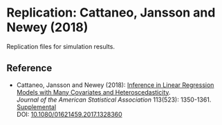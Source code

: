 # Replication: Cattaneo, Jansson and Newey (2018)

Replication files for simulation results.

## Reference

- Cattaneo, Jansson and Newey (2018): [Inference in Linear Regression Models with Many Covariates and Heteroscedasticity](https://cattaneo.princeton.edu/papers/Cattaneo-Jansson-Newey_2018_JASA.pdf).<br>
_Journal of the American Statistical Association_ 113(523): 1350-1361.<br>
[Supplemental](https://cattaneo.princeton.edu/papers/Cattaneo-Jansson-Newey_2018_JASA--Supplemental.pdf)<br>
DOI: [10.1080/01621459.2017.1328360](https://doi.org/10.1080/01621459.2017.1328360)
